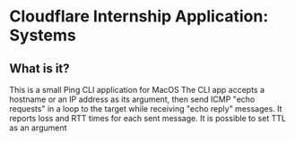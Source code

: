 # Cloudflare Internship Application: Systems

## What is it?

This is a small Ping CLI application for MacOS
The CLI app accepts a hostname or an IP address as its argument, then send ICMP "echo requests" in a loop to the target while receiving "echo reply" messages.
It reports loss and RTT times for each sent message.
It is possible to set TTL as an argument
